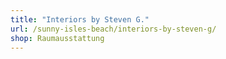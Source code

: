 ```yaml
---
title: "Interiors by Steven G."
url: /sunny-isles-beach/interiors-by-steven-g/
shop: Raumausstattung
---
```

